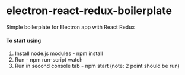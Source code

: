 # electron-react-redux-boilerplate
Simple boilerplate for Electron app with React Redux

####  **To start using** 
1. Install node.js modules - npm install
2. Run - npm run-script watch 
3. Run in second console tab - npm start (note: 2 point should be run)
